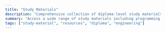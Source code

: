 ```yaml
---
title: "Study Materials"
description: "Comprehensive collection of diploma-level study materials and resources"
summary: "Access a wide range of study materials including programming examples, exam solutions, and tutorials for diploma engineering students"
tags: ["study-material", "resources", "diploma", "engineering"]
---
```

